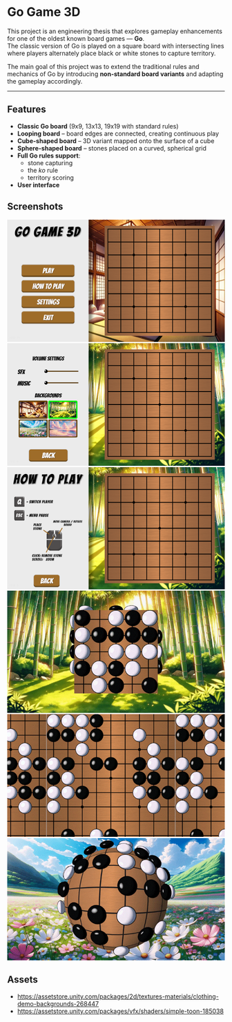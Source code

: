 # Go Game 3D

This project is an engineering thesis that explores gameplay enhancements for one of the oldest known board games — **Go**.  
The classic version of Go is played on a square board with intersecting lines where players alternately place black or white stones to capture territory.  

The main goal of this project was to extend the traditional rules and mechanics of Go by introducing **non-standard board variants** and adapting the gameplay accordingly.

---

## Features

- **Classic Go board** (9x9, 13x13, 19x19 with standard rules)
- **Looping board** – board edges are connected, creating continuous play
- **Cube-shaped board** – 3D variant mapped onto the surface of a cube
- **Sphere-shaped board** – stones placed on a curved, spherical grid
- **Full Go rules support**:
  - stone capturing
  - the *ko* rule
  - territory scoring
- **User interface**

## Screenshots
![Screen1](https://github.com/Dawid01/GoGame3D/blob/main/Screens/screen1.png)
![Screen2](https://github.com/Dawid01/GoGame3D/blob/main/Screens/screen2.png)
![Screen3](https://github.com/Dawid01/GoGame3D/blob/main/Screens/screen3.png)
![gif1](https://github.com/Dawid01/GoGame3D/blob/main/Screens/go_gif2.gif)
![gif2](https://github.com/Dawid01/GoGame3D/blob/main/Screens/go_gif1.gif)
![gif3](https://github.com/Dawid01/GoGame3D/blob/main/Screens/go_gif3.gif)

## Assets
  * https://assetstore.unity.com/packages/2d/textures-materials/clothing-demo-backgrounds-268447
  * https://assetstore.unity.com/packages/vfx/shaders/simple-toon-185038


